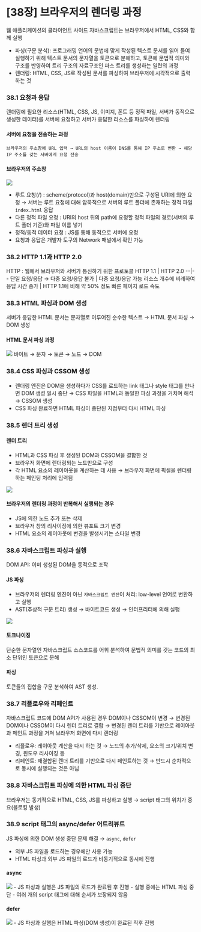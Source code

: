 # [38장] 브라우저의 렌더링 과정

웹 애플리케이션의 클라이언트 사이드 자바스크립트는 브라우저에서 HTML, CSS와 함께 실행
- 파싱(구문 분석): 프로그래밍 언어의 문법에 맞게 작성된 텍스트 문서를 읽어 들여 실행하기 위해 텍스트 문서의 문자열을 토큰으로 분해하고, 토큰에 문법적 의미와 구조를 반영하여 트리 구조의 자료구조인 파스 트리를 생성하는 일련의 과정
- 렌더링: HTML, CSS, JS로 작성된 문서를 파싱하여 브라우저에 시각적으로 출력하는 것

### 38.1 요청과 응답
렌더링에 필요한 리소스(HTML, CSS, JS, 이미지, 폰트 등 정적 파일, 서버가 동적으로 생성한 데이터)를 서버에 요청하고 서버가 응답한 리소스를 파싱하여 렌더링

#### 서버에 요청을 전송하는 과정
```
브라우저의 주소창에 URL 입력 → URL의 host 이름이 DNS를 통해 IP 주소로 변환 → 해당 IP 주소를 갖는 서버에게 요청 전송
```

#### 브라우저의 주소창
<img src='https://velog.velcdn.com/images%2Fsjho0428%2Fpost%2F33f79901-f5a2-4a4e-a490-3a4cb24f47a1%2F%EB%8B%A4%EC%9A%B4%EB%A1%9C%EB%93%9C.png'>

- 루트 요청(/) : scheme(protocol)과 host(domain)만으로 구성된 URI에 의한 요청 → 서버는 루트 요청에 대해 암묵적으로 서버의 루트 폴더에 존재하는 정적 파일 `index.html` 응답
- 다른 정적 파일 요청 : URI의 host 뒤의 path에 요청할 정적 파일의 경로(서버의 루트 폴더 기준)와 파일 이름 넣기
- 정적/동적 데이터 요청 : JS를 통해 동적으로 서버에 요청
- 요청과 응답은 개발자 도구의 Network 패널에서 확인 가능

### 38.2 HTTP 1.1과 HTTP 2.0
HTTP : 웹에서 브라우저와 서버가 통신하기 위한 프로토콜
HTTP 1.1 | HTTP 2.0
--|--
단일 요청/응답 → 다중 요청/응답 불가 | 다중 요청/응답 가능
리소스 개수에 비례하여 응답 시간 증가 | HTTP 1.1에 비해 약 50% 정도 빠른 페이지 로드 속도

### 38.3 HTML 파싱과 DOM 생성
서버가 응답한 HTML 문서는 문자열로 이루어진 순수한 텍스트 → HTML 문서 파싱 → DOM 생성

#### HTML 문서 파싱 과정
<img src='https://velog.velcdn.com/images/hjthgus777/post/f176395a-9390-43ef-80a3-f9a0d51fda2f/image.png'>
바이트 → 문자 → 토큰 → 노드 → DOM

### 38.4 CSS 파싱과 CSSOM 생성
- 렌더링 엔진은 DOM을 생성하다가 CSS를 로드하는 link 태그나 style 태그를 만나면 DOM 생성 일시 중단 → CSS 파일을 HTML과 동일한 파싱 과정을 거치며 해석 → CSSOM 생성
- CSS 파싱 완료하면 HTML 파싱이 중단된 지점부터 다시 HTML 파싱

### 38.5 렌더 트리 생성
#### 렌더 트리
- HTML과 CSS 파싱 후 생성된 DOM과 CSSOM을 결합한 것
- 브라우저 화면에 렌더링되는 노드만으로 구성
- 각 HTML 요소의 레이아웃을 계산하는 데 사용 → 브라우저 화면에 픽셀을 렌더링하는 페인팅 처리에 입력됨

<img src='https://encrypted-tbn0.gstatic.com/images?q=tbn:ANd9GcR-ojYsIQKDUOdU6A8xP9tEnB63ljHoyu5ujf9pM1_HlJW5TEFU6RTrI2fCes-Xf-YdUA&usqp=CAU'>

#### 브라우저의 렌더링 과정이 반복해서 실행되는 경우
- JS에 의한 노드 추가 또는 삭제
- 브라우저 창의 리사이징에 의한 뷰포트 크기 변경
- HTML 요소의 레이아웃에 변경을 발생시키는 스타일 변경

### 38.6 자바스크립트 파싱과 실행
DOM API: 이미 생성된 DOM을 동적으로 조작
#### JS 파싱
- 브라우저의 렌더링 엔진이 아닌 `자바스크립트 엔진`이 처리: low-level 언어로 변환하고 실행
- AST(추상적 구문 트리) 생성 → 바이트코드 생성 → 인터프리터에 의해 실행

<img src='https://velog.velcdn.com/images/hjthgus777/post/d0a3cdf1-db3c-46f8-a11a-26e646930668/image.png'>

#### 토크나이징
단순한 문자열인 자바스크립트 소스코드를 어휘 분석하여 문법적 의미를 갖는 코드의 최소 단위인 토큰으로 분해
#### 파싱
토큰들의 집합을 구문 분석하여 AST 생성.

### 38.7 리플로우와 리페인트
자바스크립트 코드에 DOM API가 사용된 경우 DOM이나 CSSOM이 변경 → 변경된 DOM이나 CSSOM이 다시 렌더 트리로 결합 → 변경된 렌더 트리를 기반으로 레이아웃과 페인트 과정을 거쳐 브라우저 화면에 다시 렌더링

- 리플로우: 레이아웃 계산을 다시 하는 것 → 노드의 추가/삭제, 요소의 크기/위치 변경, 윈도우 리사이징 등
- 리페인트: 재결합된 렌더 트리를 기반으로 다시 페인트하는 것
→ 반드시 순차적으로 동시에 실행되는 것은 아님

### 38.8 자바스크립트 파싱에 의한 HTML 파싱 중단
브라우저는 동기적으로 HTML, CSS, JS를 파싱하고 실행 → script 태그의 위치가 중요(블로킹 발생)

### 38.9 script 태그의 async/defer 어트리뷰트
JS 파싱에 의한 DOM 생성 중단 문제 해결 → `async`, `defer`
- 외부 JS 파일을 로드하는 경우에만 사용 가능
- HTML 파싱과 외부 JS 파일의 로드가 비동기적으로 동시에 진행

#### async
<img src='https://velog.velcdn.com/images/hjthgus777/post/579dcde0-a634-4e1f-8693-036e8f31cba4/image.png'>
- JS 파싱과 실행은 JS 파일의 로드가 완료된 후 진행
- 실행 중에는 HTML 파싱 중단
- 여러 개의 script 태그에 대해 순서가 보장되지 않음

#### defer
<img src='https://velog.velcdn.com/images/hjthgus777/post/0824270c-51f2-485c-a6cd-86ec309cadcd/image.png'>
- JS 파싱과 실행은 HTML 파싱(DOM 생성)이 완료된 직후 진행